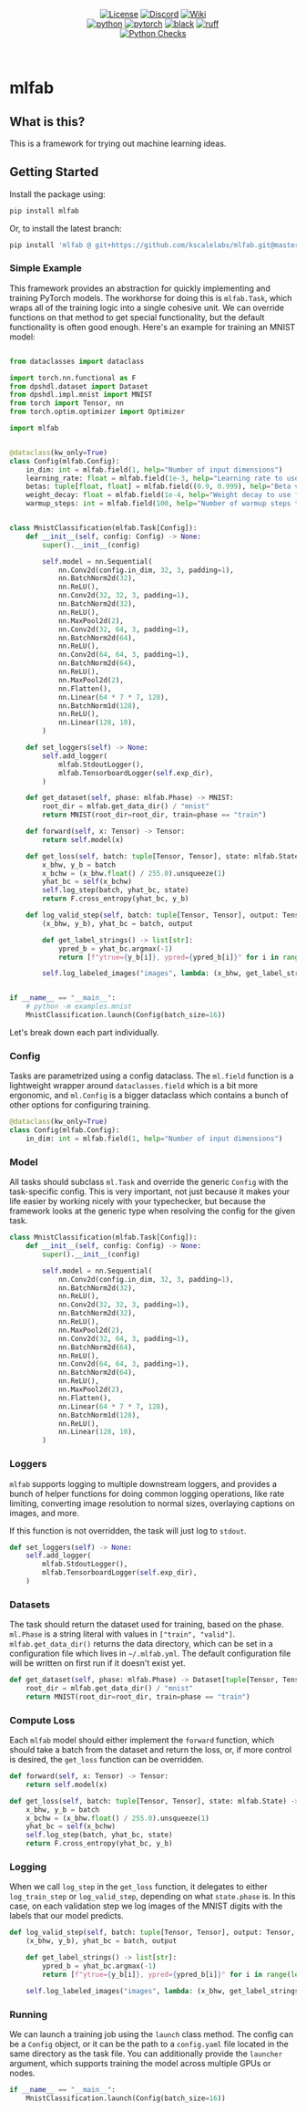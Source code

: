 <div align="center">

[![License](https://img.shields.io/badge/license-MIT-green)](https://github.com/dpshai/mlfab/blob/master/LICENSE)
[![Discord](https://img.shields.io/discord/1224056091017478166)](https://discord.gg/k5mSvCkYQh)
[![Wiki](https://img.shields.io/badge/wiki-humanoids-black)](https://humanoids.wiki)
<br />
[![python](https://img.shields.io/badge/-Python_3.11-blue?logo=python&logoColor=white)](https://github.com/pre-commit/pre-commit)
[![pytorch](https://img.shields.io/badge/PyTorch_2.0+-ee4c2c?logo=pytorch&logoColor=white)](https://pytorch.org/get-started/locally/)
[![black](https://img.shields.io/badge/Code%20Style-Black-black.svg?labelColor=gray)](https://black.readthedocs.io/en/stable/)
[![ruff](https://img.shields.io/badge/Linter-Ruff-red.svg?labelColor=gray)](https://github.com/charliermarsh/ruff)
<br />
[![Python Checks](https://github.com/kscalelabs/mlfab/actions/workflows/test.yml/badge.svg)](https://github.com/kscalelabs/mlfab/actions/workflows/test.yml)

</div>

<br />

# mlfab

## What is this?

This is a framework for trying out machine learning ideas.

## Getting Started

Install the package using:

```bash
pip install mlfab
```

Or, to install the latest branch:

```bash
pip install 'mlfab @ git+https://github.com/kscalelabs/mlfab.git@master'
```

### Simple Example

This framework provides an abstraction for quickly implementing and training PyTorch models. The workhorse for doing this is `mlfab.Task`, which wraps all of the training logic into a single cohesive unit. We can override functions on that method to get special functionality, but the default functionality is often good enough. Here's an example for training an MNIST model:

```python

from dataclasses import dataclass

import torch.nn.functional as F
from dpshdl.dataset import Dataset
from dpshdl.impl.mnist import MNIST
from torch import Tensor, nn
from torch.optim.optimizer import Optimizer

import mlfab


@dataclass(kw_only=True)
class Config(mlfab.Config):
    in_dim: int = mlfab.field(1, help="Number of input dimensions")
    learning_rate: float = mlfab.field(1e-3, help="Learning rate to use for optimizer")
    betas: tuple[float, float] = mlfab.field((0.9, 0.999), help="Beta values for Adam optimizer")
    weight_decay: float = mlfab.field(1e-4, help="Weight decay to use for the optimizer")
    warmup_steps: int = mlfab.field(100, help="Number of warmup steps to use for the optimizer")


class MnistClassification(mlfab.Task[Config]):
    def __init__(self, config: Config) -> None:
        super().__init__(config)

        self.model = nn.Sequential(
            nn.Conv2d(config.in_dim, 32, 3, padding=1),
            nn.BatchNorm2d(32),
            nn.ReLU(),
            nn.Conv2d(32, 32, 3, padding=1),
            nn.BatchNorm2d(32),
            nn.ReLU(),
            nn.MaxPool2d(2),
            nn.Conv2d(32, 64, 3, padding=1),
            nn.BatchNorm2d(64),
            nn.ReLU(),
            nn.Conv2d(64, 64, 3, padding=1),
            nn.BatchNorm2d(64),
            nn.ReLU(),
            nn.MaxPool2d(2),
            nn.Flatten(),
            nn.Linear(64 * 7 * 7, 128),
            nn.BatchNorm1d(128),
            nn.ReLU(),
            nn.Linear(128, 10),
        )

    def set_loggers(self) -> None:
        self.add_logger(
            mlfab.StdoutLogger(),
            mlfab.TensorboardLogger(self.exp_dir),
        )

    def get_dataset(self, phase: mlfab.Phase) -> MNIST:
        root_dir = mlfab.get_data_dir() / "mnist"
        return MNIST(root_dir=root_dir, train=phase == "train")

    def forward(self, x: Tensor) -> Tensor:
        return self.model(x)

    def get_loss(self, batch: tuple[Tensor, Tensor], state: mlfab.State) -> Tensor:
        x_bhw, y_b = batch
        x_bchw = (x_bhw.float() / 255.0).unsqueeze(1)
        yhat_bc = self(x_bchw)
        self.log_step(batch, yhat_bc, state)
        return F.cross_entropy(yhat_bc, y_b)

    def log_valid_step(self, batch: tuple[Tensor, Tensor], output: Tensor, state: mlfab.State) -> None:
        (x_bhw, y_b), yhat_bc = batch, output

        def get_label_strings() -> list[str]:
            ypred_b = yhat_bc.argmax(-1)
            return [f"ytrue={y_b[i]}, ypred={ypred_b[i]}" for i in range(len(y_b))]

        self.log_labeled_images("images", lambda: (x_bhw, get_label_strings()))


if __name__ == "__main__":
    # python -m examples.mnist
    MnistClassification.launch(Config(batch_size=16))
```

Let's break down each part individually.

### Config

Tasks are parametrized using a config dataclass. The `ml.field` function is a lightweight wrapper around `dataclasses.field` which is a bit more ergonomic, and `ml.Config` is a bigger dataclass which contains a bunch of other options for configuring training.

```python
@dataclass(kw_only=True)
class Config(mlfab.Config):
    in_dim: int = mlfab.field(1, help="Number of input dimensions")
```

### Model

All tasks should subclass `ml.Task` and override the generic `Config` with the task-specific config. This is very important, not just because it makes your life easier by working nicely with your typechecker, but because the framework looks at the generic type when resolving the config for the given task.

```python
class MnistClassification(mlfab.Task[Config]):
    def __init__(self, config: Config) -> None:
        super().__init__(config)

        self.model = nn.Sequential(
            nn.Conv2d(config.in_dim, 32, 3, padding=1),
            nn.BatchNorm2d(32),
            nn.ReLU(),
            nn.Conv2d(32, 32, 3, padding=1),
            nn.BatchNorm2d(32),
            nn.ReLU(),
            nn.MaxPool2d(2),
            nn.Conv2d(32, 64, 3, padding=1),
            nn.BatchNorm2d(64),
            nn.ReLU(),
            nn.Conv2d(64, 64, 3, padding=1),
            nn.BatchNorm2d(64),
            nn.ReLU(),
            nn.MaxPool2d(2),
            nn.Flatten(),
            nn.Linear(64 * 7 * 7, 128),
            nn.BatchNorm1d(128),
            nn.ReLU(),
            nn.Linear(128, 10),
        )
```

### Loggers

`mlfab` supports logging to multiple downstream loggers, and provides a bunch of helper functions for doing common logging operations, like rate limiting, converting image resolution to normal sizes, overlaying captions on images, and more.

If this function is not overridden, the task will just log to `stdout`.

```python
def set_loggers(self) -> None:
    self.add_logger(
        mlfab.StdoutLogger(),
        mlfab.TensorboardLogger(self.exp_dir),
    )
```

### Datasets

The task should return the dataset used for training, based on the phase. `ml.Phase` is a string literal with values in `["train", "valid"]`. `mlfab.get_data_dir()` returns the data directory, which can be set in a configuration file which lives in `~/.mlfab.yml`. The default configuration file will be written on first run if it doesn't exist yet.

```python
def get_dataset(self, phase: mlfab.Phase) -> Dataset[tuple[Tensor, Tensor]]:
    root_dir = mlfab.get_data_dir() / "mnist"
    return MNIST(root_dir=root_dir, train=phase == "train")
```

### Compute Loss

Each `mlfab` model should either implement the `forward` function, which should take a batch from the dataset and return the loss, or, if more control is desired, the `get_loss` function can be overridden.

```python
def forward(self, x: Tensor) -> Tensor:
    return self.model(x)

def get_loss(self, batch: tuple[Tensor, Tensor], state: mlfab.State) -> Tensor:
    x_bhw, y_b = batch
    x_bchw = (x_bhw.float() / 255.0).unsqueeze(1)
    yhat_bc = self(x_bchw)
    self.log_step(batch, yhat_bc, state)
    return F.cross_entropy(yhat_bc, y_b)
```

### Logging

When we call `log_step` in the `get_loss` function, it delegates to either `log_train_step` or `log_valid_step`, depending on what `state.phase` is. In this case, on each validation step we log images of the MNIST digits with the labels that our model predicts.

```python
def log_valid_step(self, batch: tuple[Tensor, Tensor], output: Tensor, state: mlfab.State) -> None:
    (x_bhw, y_b), yhat_bc = batch, output

    def get_label_strings() -> list[str]:
        ypred_b = yhat_bc.argmax(-1)
        return [f"ytrue={y_b[i]}, ypred={ypred_b[i]}" for i in range(len(y_b))]

    self.log_labeled_images("images", lambda: (x_bhw, get_label_strings()))
```

### Running

We can launch a training job using the `launch` class method. The config can be a `Config` object, or it can be the path to a `config.yaml` file located in the same directory as the task file. You can additionally provide the `launcher` argument, which supports training the model across multiple GPUs or nodes.

```python
if __name__ == "__main__":
    MnistClassification.launch(Config(batch_size=16))
```

